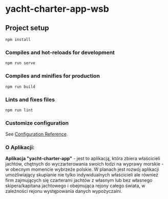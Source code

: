 # yacht-charter-app-wsb

## Project setup
```
npm install
```

### Compiles and hot-reloads for development
```
npm run serve
```

### Compiles and minifies for production
```
npm run build
```

### Lints and fixes files
```
npm run lint
```

### Customize configuration
See [Configuration Reference](https://cli.vuejs.org/config/).

### O Aplikacji:

**Aplikacja "yacht-charter-app"** -  jest to aplikacją, która
zbiera właścicieli jachtów, chętnych do wyczarterowania swoich łodzi na wyprawy morskie - w obecnym momencie wybrzeże polskie.
W planach jest rozwój aplikacji umożliwiający skupianie nie tylko indywidualnych właścicieli ale również firm zajmujących się czarterami jachtów z własnym lub bez własnego skipera/kapitana jachtowego i obejmująca rejony całego świata, w zależności rejonu występowania danych wypożyczalni.